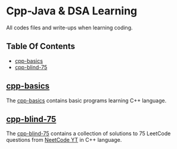 # Cpp-Java & DSA Learning  <!-- omit from toc -->

 All codes files and write-ups when learning coding.

## Table Of Contents <!-- omit from toc -->

- [cpp-basics](#cpp-basics)
- [cpp-blind-75](#cpp-blind-75)


## [cpp-basics](./cpp-basics)

The [cpp-basics](./cpp-basics/README.md) contains basic programs learning C++ language.

## [cpp-blind-75](./cpp-blind-75/)

The [cpp-blind-75](./cpp-blind-75/README.md) contains a collection of solutions to 75 LeetCode questions from [NeetCode YT](https://docs.google.com/spreadsheets/d/1A2PaQKcdwO_lwxz9bAnxXnIQayCouZP6d-ENrBz_NXc/edit?usp=sharing) in C++ language.
